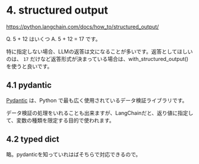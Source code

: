 # 4. structured output

https://python.langchain.com/docs/how_to/structured_output/

Q. 5 + 12 はいくつ
A. 5 + 12 = 17 です。


特に指定しない場合、LLMの返答は文になることが多いです。返答としてほしいのは、 `17` だけなど返答形式が決まっている場合は、with_structured_output() を使うと良いです。


## 4.1 pydantic

[Pydantic](https://docs.pydantic.dev/) は、Python で最も広く使用されているデータ検証ライブラリです。

データ検証の処理をいれることも出来ますが、LangChainだと、返り値に指定して、変数の種類を限定する目的で使われます。


## 4.2 typed dict
略。pydanticを知っていれはばそちらで対応できるので。
